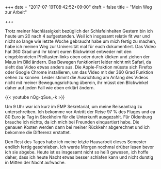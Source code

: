 +++
date = "2017-07-19T08:42:52+09:00"
draft = false
title = "Mein Weg zur Arbeit"

+++

Trotz meiner Nachlässigkeit bezüglich der Schlafeinheiten Gestern bin ich heute
um 20 nach 4 aufgestanden. Weil ich insgesamt relativ fit war und nicht so lange
wie letzte Woche gebraucht habe um mich fertig zu machen, habe ich meinen Weg
zur Universität mal für euch dokumentiert. Das Video hat 360 Grad und ihr könnt
euren Blickwinkel entweder mit den eingeblendeten Pfeiltasten links oben oder
durch klicken und ziehen der Maus im Bild ändern. Das Bewegen funktioniert
leider nicht mit Safari, da sieht das Video etwas anders aus. Die Apple-Fraktion
müsste sich Firefox oder Google Chrome installieren, um das Video mit der 360
Grad Funktion sehen zu können. Leider stimmt die Ausrichtung am Anfang des
Videos nicht mit meiner Bewegungsrichtung überein, ihr müsst den Blickwinkel
daher auf jeden Fall wie eben erklärt ändern.

{{< youtube nQg-qSue_-k >}}

Um 9 Uhr war ich kurz im EMP Sekretariat, um meine Reiseantrag zu
unterschreiben. Ich bekomme vor Antritt der Reise 97 % des Fluges und ca 80 Euro
je Tag in Stockholm für die Unterkunft ausgezahlt. Für Oldenburg brauche ich
nichts, da ich mich bei Freunden einquartiert habe. Die genauen Kosten werden
dann bei meiner Rückkehr abgerechnet und ich bekomme die Differenz erstattet.

Den Rest des Tages habe ich meine letzte Hausarbeit dieses Semester endlich
fertig geschrieben. Ich werde Morgen nochmal drüber lesen bevor ich sie abgebe.
Heute ist es insgesamt nicht so heiß gewesen, ich hoffe daher, dass ich heute
Nacht etwas besser schlafen kann und nicht durstig in Mitten der Nacht aufwache.
